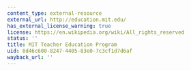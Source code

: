 ```yaml
---
content_type: external-resource
external_url: http://education.mit.edu/
has_external_license_warning: true
license: https://en.wikipedia.org/wiki/All_rights_reserved
status: ''
title: MIT Teacher Education Program
uid: 8d46c600-8247-4405-83e0-7c3cf1d7d6af
wayback_url: ''
---
```

